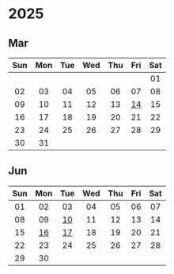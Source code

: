 # 2025


<style>
.markdown-body table th, .markdown-body table td {
    padding: unset;
    width: 2.5rem;
    height: 2.5rem;
    min-width: 2.5rem;
    min-height: 2.5rem;
    text-align: center;
}
</style>


## Mar

|Sun|Mon|Tue|Wed|Thu|Fri|Sat|
|:---:|:---:|:---:|:---:|:---:|:---:|:---:|
| | | | | | |01|
|02|03|04|05|06|07|08|
|09|10|11|12|13|[14][2025/03/14]|15|
|16|17|18|19|20|21|22|
|23|24|25|26|27|28|29|
|30|31| | | | | |



[2025/03/01]: https://draugus.github.io/diary/2025/03/01
[2025/03/02]: https://draugus.github.io/diary/2025/03/02
[2025/03/03]: https://draugus.github.io/diary/2025/03/03
[2025/03/04]: https://draugus.github.io/diary/2025/03/04
[2025/03/05]: https://draugus.github.io/diary/2025/03/05
[2025/03/06]: https://draugus.github.io/diary/2025/03/06
[2025/03/07]: https://draugus.github.io/diary/2025/03/07
[2025/03/08]: https://draugus.github.io/diary/2025/03/08
[2025/03/09]: https://draugus.github.io/diary/2025/03/09
[2025/03/10]: https://draugus.github.io/diary/2025/03/10
[2025/03/11]: https://draugus.github.io/diary/2025/03/11
[2025/03/12]: https://draugus.github.io/diary/2025/03/12
[2025/03/13]: https://draugus.github.io/diary/2025/03/13
[2025/03/14]: https://draugus.github.io/diary/2025/03/14
[2025/03/15]: https://draugus.github.io/diary/2025/03/15
[2025/03/16]: https://draugus.github.io/diary/2025/03/16
[2025/03/17]: https://draugus.github.io/diary/2025/03/17
[2025/03/18]: https://draugus.github.io/diary/2025/03/18
[2025/03/19]: https://draugus.github.io/diary/2025/03/19
[2025/03/20]: https://draugus.github.io/diary/2025/03/20
[2025/03/21]: https://draugus.github.io/diary/2025/03/21
[2025/03/22]: https://draugus.github.io/diary/2025/03/22
[2025/03/23]: https://draugus.github.io/diary/2025/03/23
[2025/03/24]: https://draugus.github.io/diary/2025/03/24
[2025/03/25]: https://draugus.github.io/diary/2025/03/25
[2025/03/26]: https://draugus.github.io/diary/2025/03/26
[2025/03/27]: https://draugus.github.io/diary/2025/03/27
[2025/03/28]: https://draugus.github.io/diary/2025/03/28
[2025/03/29]: https://draugus.github.io/diary/2025/03/29
[2025/03/30]: https://draugus.github.io/diary/2025/03/30
[2025/03/31]: https://draugus.github.io/diary/2025/03/31


## Jun

|Sun|Mon|Tue|Wed|Thu|Fri|Sat|
|:---:|:---:|:---:|:---:|:---:|:---:|:---:|
|01|02|03|04|05|06|07|
|08|09|[10][2025/06/10]|11|12|13|14|
|15|[16][2025/06/16]|[17][2025/06/17]|18|19|20|21|
|22|23|24|25|26|27|28|
|29|30| | | | | |



[2025/06/01]: https://draugus.github.io/diary/2025/06/01
[2025/06/02]: https://draugus.github.io/diary/2025/06/02
[2025/06/03]: https://draugus.github.io/diary/2025/06/03
[2025/06/04]: https://draugus.github.io/diary/2025/06/04
[2025/06/05]: https://draugus.github.io/diary/2025/06/05
[2025/06/06]: https://draugus.github.io/diary/2025/06/06
[2025/06/07]: https://draugus.github.io/diary/2025/06/07
[2025/06/08]: https://draugus.github.io/diary/2025/06/08
[2025/06/09]: https://draugus.github.io/diary/2025/06/09
[2025/06/10]: https://draugus.github.io/diary/2025/06/10
[2025/06/11]: https://draugus.github.io/diary/2025/06/11
[2025/06/12]: https://draugus.github.io/diary/2025/06/12
[2025/06/13]: https://draugus.github.io/diary/2025/06/13
[2025/06/14]: https://draugus.github.io/diary/2025/06/14
[2025/06/15]: https://draugus.github.io/diary/2025/06/15
[2025/06/16]: https://draugus.github.io/diary/2025/06/16
[2025/06/17]: https://draugus.github.io/diary/2025/06/17
[2025/06/18]: https://draugus.github.io/diary/2025/06/18
[2025/06/19]: https://draugus.github.io/diary/2025/06/19
[2025/06/20]: https://draugus.github.io/diary/2025/06/20
[2025/06/21]: https://draugus.github.io/diary/2025/06/21
[2025/06/22]: https://draugus.github.io/diary/2025/06/22
[2025/06/23]: https://draugus.github.io/diary/2025/06/23
[2025/06/24]: https://draugus.github.io/diary/2025/06/24
[2025/06/25]: https://draugus.github.io/diary/2025/06/25
[2025/06/26]: https://draugus.github.io/diary/2025/06/26
[2025/06/27]: https://draugus.github.io/diary/2025/06/27
[2025/06/28]: https://draugus.github.io/diary/2025/06/28
[2025/06/29]: https://draugus.github.io/diary/2025/06/29
[2025/06/30]: https://draugus.github.io/diary/2025/06/30
